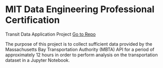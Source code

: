 # MIT Data Engineering Professional Certification


Transit Data Application Project
[Go to Repo](https://github.com/ukthanki/MIT_Transit_Data_Application)

The purpose of this project is to collect sufficient data provided by the Massachusetts Bay Transportation Authority (MBTA) API for a period of approximately 12 hours in order to perform analysis on the transportation dataset in a Jupyter Notebook.
